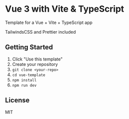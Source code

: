 # Vue 3 with Vite & TypeScript

Template for a Vue + Vite + TypeScript app

TailwindsCSS and Prettier included

## Getting Started

1. Click "Use this template"
2. Create your repository
3. `git clone <your-repo>`
4. `cd vue-template`
5. `npm install`
6. `npm run dev`

## License

MIT
